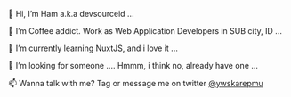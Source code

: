 👋 Hi, I’m Ham a.k.a devsourceid ...

👀 I’m Coffee addict. Work as Web Application Developers in SUB city, ID ...

🌱 I’m currently learning NuxtJS, and i love it ...

💞️ I’m looking for someone .... Hmmm, i think no, already have one ...

📫 Wanna talk with me? Tag or message me on twitter <a href="https://twitter.com/ywskarepmu">@ywskarepmu</a>

